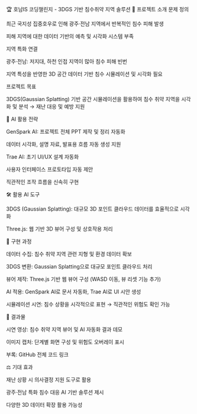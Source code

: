 🏆 호남IS 코딩챌린지 - 3DGS 기반 침수취약 지역 솔루션
📌 프로젝트 소개
문제 정의

최근 국지성 집중호우로 인해 광주·전남 지역에서 반복적인 침수 피해 발생

피해 지역에 대한 데이터 기반의 예측 및 시각화 시스템 부족

지역 특화 연결

광주·전남: 저지대, 하천 인접 지역이 많아 침수 피해 빈번

지역 특성을 반영한 3D 공간 데이터 기반 침수 시뮬레이션 및 시각화 필요

프로젝트 목표

3DGS(Gaussian Splatting) 기반 공간 시뮬레이션을 활용하여
침수 취약 지역을 시각화 및 분석 → 재난 대응 및 예방 지원

🤖 AI 활용 전략

GenSpark AI: 프로젝트 전체 PPT 제작 및 정리 자동화

데이터 시각화, 설명 자료, 발표용 흐름 자동 생성 지원

Trae AI: 초기 UI/UX 설계 자동화

사용자 인터페이스 프로토타입 자동 제안

직관적인 조작 흐름을 신속히 구현

🛠️ 활용 AI 도구

3DGS (Gaussian Splatting): 대규모 3D 포인트 클라우드 데이터를 효율적으로 시각화

Three.js: 웹 기반 3D 뷰어 구성 및 상호작용 처리

🚀 구현 과정

데이터 수집: 침수 취약 지역 관련 지형 및 환경 데이터 확보

3DGS 변환: Gaussian Splatting으로 대규모 포인트 클라우드 처리

뷰어 제작: Three.js 기반 웹 뷰어 구성 (WASD 이동, 뷰 리셋 기능 추가)

AI 적용: GenSpark AI로 문서 자동화, Trae AI로 UI 시안 생성

시뮬레이션 시연: 침수 상황을 시각적으로 표현 → 직관적인 위험도 확인 가능

🎥 결과물

시연 영상: 침수 취약 지역 뷰어 및 AI 자동화 결과 데모

이미지 캡처: 단계별 화면 구성 및 위험도 오버레이 표시

부록: GitHub 전체 코드 링크

⚖️ 기대 효과

재난 상황 시 의사결정 지원 도구로 활용

광주·전남 특화 침수 대응 AI 기반 솔루션 제시

다양한 3D 데이터 확장 활용 가능성
